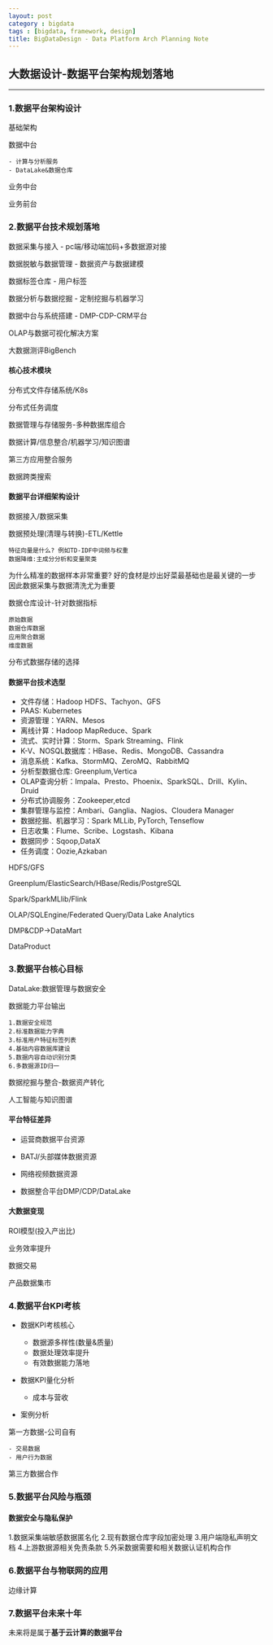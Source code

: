 ```yaml
---
layout: post
category : bigdata
tags : [bigdata, framework, design]
title: BigDataDesign - Data Platform Arch Planning Note
---
```


## 大数据设计-数据平台架构规划落地
---------------------------------------------------

### 1.数据平台架构设计

基础架构

数据中台 

    - 计算与分析服务
    - DataLake&数据仓库

业务中台

业务前台

### 2.数据平台技术规划落地

数据采集与接入 - pc端/移动端加码+多数据源对接

数据脱敏与数据管理 - 数据资产与数据建模

数据标签仓库 - 用户标签

数据分析与数据挖掘 - 定制挖掘与机器学习

数据中台与系统搭建 - DMP-CDP-CRM平台

OLAP与数据可视化解决方案

大数据测评BigBench

#### 核心技术模块

分布式文件存储系统/K8s

分布式任务调度

数据管理与存储服务-多种数据库组合

数据计算/信息整合/机器学习/知识图谱

第三方应用整合服务

数据跨类搜索

#### 数据平台详细架构设计

数据接入/数据采集

数据预处理(清理与转换)-ETL/Kettle

	特征向量是什么? 例如TD-IDF中词频与权重
	数据降维:主成分分析和变量聚类 

为什么精准的数据样本非常重要? 好的食材是炒出好菜最基础也是最关键的一步
因此数据采集与数据清洗尤为重要

数据仓库设计-针对数据指标

	原始数据
	数据仓库数据
	应用聚合数据
	维度数据

分布式数据存储的选择


#### 数据平台技术选型

*  文件存储：Hadoop HDFS、Tachyon、GFS
*  PAAS: Kubernetes
*  资源管理：YARN、Mesos
*  离线计算：Hadoop MapReduce、Spark
*  流式、实时计算：Storm、Spark Streaming、Flink
*  K-V、NOSQL数据库：HBase、Redis、MongoDB、Cassandra
*  消息系统：Kafka、StormMQ、ZeroMQ、RabbitMQ
*  分析型数据仓库: Greenplum,Vertica
*  OLAP查询分析：Impala、Presto、Phoenix、SparkSQL、Drill、Kylin、Druid
*  分布式协调服务：Zookeeper,etcd
*  集群管理与监控：Ambari、Ganglia、Nagios、Cloudera Manager
*  数据挖掘、机器学习：Spark MLLib, PyTorch, Tenseflow
*  日志收集：Flume、Scribe、Logstash、Kibana
*  数据同步：Sqoop,DataX
*  任务调度：Oozie,Azkaban

HDFS/GFS

Greenplum/ElasticSearch/HBase/Redis/PostgreSQL

Spark/SparkMLlib/Flink

OLAP/SQLEngine/Federated Query/Data Lake Analytics

DMP&CDP->DataMart

DataProduct

### 3.数据平台核心目标

DataLake:数据管理与数据安全

数据能力平台输出

	1.数据安全规范
	2.标准数据能力字典
	3.标准用户特征标签列表
	4.基础内容数据库建设
	5.数据内容自动识别分类
	6.多数据源ID归一

数据挖掘与整合-数据资产转化

人工智能与知识图谱

#### 平台特征差异

* 运营商数据平台资源

* BATJ/头部媒体数据资源

* 网络视频数据资源

* 数据整合平台DMP/CDP/DataLake

#### 大数据变现

ROI模型(投入产出比)

业务效率提升

数据交易

产品数据集市


### 4.数据平台KPI考核

* 数据KPI考核核心

	- 数据源多样性(数量&质量)
	- 数据处理效率提升
	- 有效数据能力落地

* 数据KPI量化分析

	- 成本与营收

* 案例分析

第一方数据-公司自有

	- 交易数据
	- 用户行为数据

第三方数据合作

### 5.数据平台风险与瓶颈

#### 数据安全与隐私保护

1.数据采集端敏感数据匿名化
2.现有数据仓库字段加密处理
3.用户端隐私声明文档
4.上游数据源相关免责条款
5.外采数据需要和相关数据认证机构合作

### 6.数据平台与物联网的应用

边缘计算

### 7.数据平台未来十年

未来将是属于**基于云计算的数据平台**
